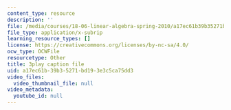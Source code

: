 ```yaml
---
content_type: resource
description: ''
file: /media/courses/18-06-linear-algebra-spring-2010/a17ec61b39b35271bd193e3c5ca75dd3_M0Sa8fLOajA.vtt
file_type: application/x-subrip
learning_resource_types: []
license: https://creativecommons.org/licenses/by-nc-sa/4.0/
ocw_type: OCWFile
resourcetype: Other
title: 3play caption file
uid: a17ec61b-39b3-5271-bd19-3e3c5ca75dd3
video_files:
  video_thumbnail_file: null
video_metadata:
  youtube_id: null
---
```

